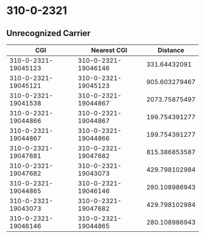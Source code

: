 # 310-0-2321
## Unrecognized Carrier


| CGI | Nearest CGI | Distance |
|-----|-------------|----------|
| 310-0-2321-19045123 | 310-0-2321-19046146 | 331.64432091 |
| 310-0-2321-19045121 | 310-0-2321-19045123 | 905.603279467 |
| 310-0-2321-19041538 | 310-0-2321-19044867 | 2073.75875497 |
| 310-0-2321-19044866 | 310-0-2321-19044867 | 199.754391277 |
| 310-0-2321-19044867 | 310-0-2321-19044866 | 199.754391277 |
| 310-0-2321-19047681 | 310-0-2321-19047682 | 815.386853587 |
| 310-0-2321-19047682 | 310-0-2321-19043073 | 429.798102984 |
| 310-0-2321-19044865 | 310-0-2321-19046146 | 280.108986943 |
| 310-0-2321-19043073 | 310-0-2321-19047682 | 429.798102984 |
| 310-0-2321-19046146 | 310-0-2321-19044865 | 280.108986943 |
